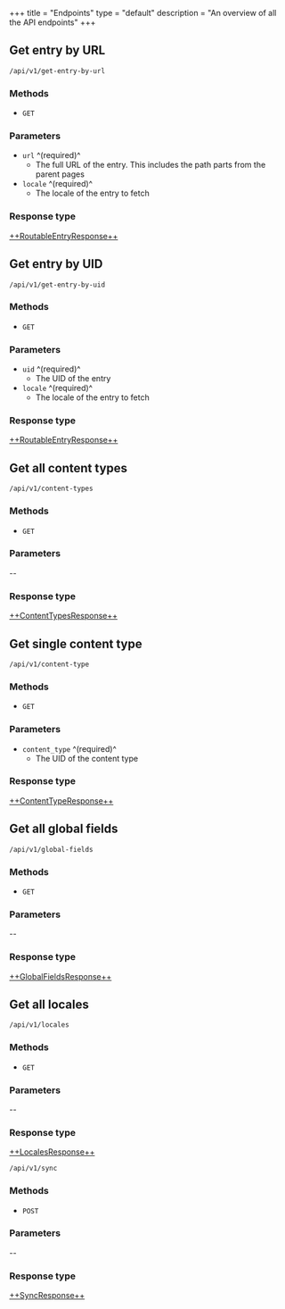+++
title = "Endpoints"
type = "default"
description = "An overview of all the API endpoints"
+++

## Get entry by URL

`/api/v1/get-entry-by-url`

### Methods

- `GET`

### Parameters

- `url` ^(required)^
  - The full URL of the entry. This includes the path parts from the parent pages
- `locale` ^(required)^
  - The locale of the entry to fetch

### Response type

[++RoutableEntryResponse++](response-types#routableentryresponse)

## Get entry by UID

`/api/v1/get-entry-by-uid`

### Methods

- `GET`

### Parameters

- `uid` ^(required)^
  - The UID of the entry
- `locale` ^(required)^
  - The locale of the entry to fetch

### Response type

[++RoutableEntryResponse++](response-types#routableentryresponse)

## Get all content types

`/api/v1/content-types`

### Methods

- `GET`

### Parameters

--

### Response type

[++ContentTypesResponse++](response-types#contenttypesresponse)

## Get single content type

`/api/v1/content-type`

### Methods

- `GET`

### Parameters

- `content_type` ^(required)^
  - The UID of the content type

### Response type

[++ContentTypeResponse++](response-types#contenttyperesponse)

## Get all global fields

`/api/v1/global-fields`

### Methods

- `GET`

### Parameters

--

### Response type

[++GlobalFieldsResponse++](response-types#globalfieldsresponse)

## Get all locales

`/api/v1/locales`

### Methods

- `GET`

### Parameters

--

### Response type

[++LocalesResponse++](response-types#localesresponse)

`/api/v1/sync`

### Methods

- `POST`

### Parameters

--

### Response type

[++SyncResponse++](response-types#syncresponse)
